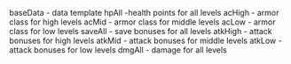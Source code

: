 baseData - data template
hpAll -health points for all levels
acHigh - armor class for high levels
acMid - armor class for middle levels
acLow - armor class for low levels
saveAll - save bonuses for all levels
atkHigh - attack bonuses for high levels
atkMid - attack bonuses for middle levels
atkLow - attack bonuses for low levels
dmgAll - damage for all levels